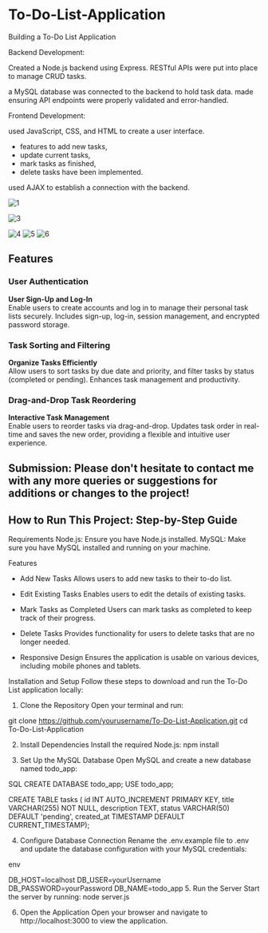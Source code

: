 # To-Do-List-Application
Building a To-Do List Application

Backend Development:

Created a Node.js backend using Express.
RESTful APIs were put into place to manage CRUD tasks.

a MySQL database was connected to the backend to hold task data.
made ensuring API endpoints were properly validated and error-handled.


Frontend Development:

used JavaScript, CSS, and HTML to create a user interface.

- features to add new tasks, 
- update current tasks, 
- mark tasks as finished, 
- delete tasks have been implemented.

used AJAX to establish a connection with the backend.

![1](https://github.com/chamidudp/To-Do-List-Application/assets/84907191/070903af-89f4-46e5-bcbb-bd97e072e7df)




![3](https://github.com/chamidudp/To-Do-List-Application/assets/84907191/2d3b5da8-c468-4fb9-bdaf-0dfe35289718)

![4](https://github.com/chamidudp/To-Do-List-Application/assets/84907191/137b6132-4c03-4152-87a7-d894f8cb3145)
![5](https://github.com/chamidudp/To-Do-List-Application/assets/84907191/f6bd35a1-c3f9-421b-a074-7d37ce0d3554)
![6](https://github.com/chamidudp/To-Do-List-Application/assets/84907191/09e884d3-b7a0-4ed3-bab9-7a5f4c1d0975)


## Features

### **User Authentication**
**User Sign-Up and Log-In**  
Enable users to create accounts and log in to manage their personal task lists securely. Includes sign-up, log-in, session management, and encrypted password storage.

### **Task Sorting and Filtering**
**Organize Tasks Efficiently**  
Allow users to sort tasks by due date and priority, and filter tasks by status (completed or pending). Enhances task management and productivity.

### **Drag-and-Drop Task Reordering**
**Interactive Task Management**  
Enable users to reorder tasks via drag-and-drop. Updates task order in real-time and saves the new order, providing a flexible and intuitive user experience.


## Submission: Please don't hesitate to contact me with any more queries or suggestions for additions or changes to the project!


## How to Run This Project: Step-by-Step Guide

Requirements
Node.js: Ensure you have Node.js installed.
MySQL: Make sure you have MySQL installed and running on your machine.

Features

- Add New Tasks
Allows users to add new tasks to their to-do list.

- Edit Existing Tasks
Enables users to edit the details of existing tasks.

- Mark Tasks as Completed
Users can mark tasks as completed to keep track of their progress.

- Delete Tasks
Provides functionality for users to delete tasks that are no longer needed.

- Responsive Design
Ensures the application is usable on various devices, including mobile phones and tablets.

Installation and Setup
Follow these steps to download and run the To-Do List application locally:

1. Clone the Repository
Open your terminal and run:

git clone https://github.com/yourusername/To-Do-List-Application.git
cd To-Do-List-Application

2. Install Dependencies
Install the required Node.js:
npm install

3. Set Up the MySQL Database
Open MySQL and create a new database named todo_app:

SQL
CREATE DATABASE todo_app;
USE todo_app;

CREATE TABLE tasks (
    id INT AUTO_INCREMENT PRIMARY KEY,
    title VARCHAR(255) NOT NULL,
    description TEXT,
    status VARCHAR(50) DEFAULT 'pending',
    created_at TIMESTAMP DEFAULT CURRENT_TIMESTAMP);

4. Configure Database Connection
Rename the .env.example file to .env and update the database configuration with your MySQL credentials:

env

DB_HOST=localhost
DB_USER=yourUsername
DB_PASSWORD=yourPassword
DB_NAME=todo_app
5. Run the Server
Start the server by running:
node server.js

6. Open the Application
Open your browser and navigate to http://localhost:3000 to view the application.


